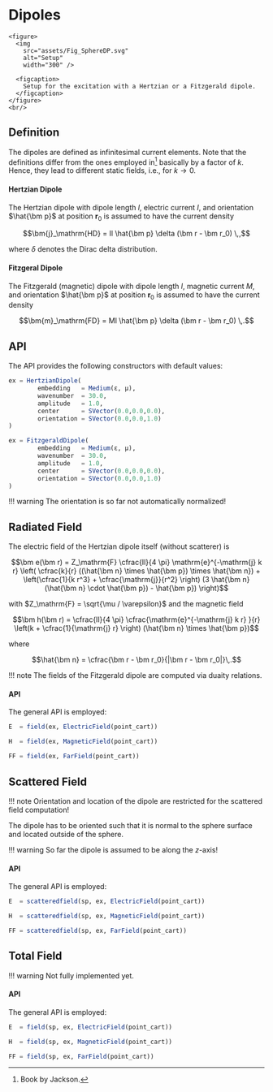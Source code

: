 
# Dipoles

```@raw html
<figure>
  <img
    src="assets/Fig_SphereDP.svg"
    alt="Setup"
    width="300" />

  <figcaption>
    Setup for the excitation with a Hertzian or a Fitzgerald dipole.
  </figcaption>
</figure>
<br/>
```


## Definition

The dipoles are defined as infinitesimal current elements. Note that the definitions differ from the ones employed in[^1] basically by a factor of $k$. Hence, they lead to different static fields, i.e., for $k\rightarrow 0$.

[^1]: Book by Jackson.

#### Hertzian Dipole

The Hertzian dipole with dipole length $l$, electric current $I$, and orientation $\hat{\bm p}$ at position $\bm r_0$ is assumed to have the current density
```math
\bm{j}_\mathrm{HD} = Il \hat{\bm p} \delta (\bm r - \bm r_0) \,,
```
where $\delta$ denotes the Dirac delta distribution.

#### Fitzgeral Dipole

The Fitzgerald (magnetic) dipole with dipole length $l$, magnetic current $M$, and orientation $\hat{\bm p}$ at position $\bm r_0$ is assumed to have the current density
```math
\bm{m}_\mathrm{FD} = Ml \hat{\bm p} \delta (\bm r - \bm r_0) \,.
```


## API

The API provides the following constructors with default values:
```julia
ex = HertzianDipole(
        embedding   = Medium(ε, μ),
        wavenumber  = 30.0,
        amplitude   = 1.0,
        center      = SVector(0.0,0.0,0.0),
        orientation = SVector(0.0,0.0,1.0)
)

ex = FitzgeraldDipole(
        embedding   = Medium(ε, μ),
        wavenumber  = 30.0,
        amplitude   = 1.0,
        center      = SVector(0.0,0.0,0.0),
        orientation = SVector(0.0,0.0,1.0)
)
```

!!! warning
    The orientation is so far not automatically normalized!


## Radiated Field

The electric field of the Hertzian dipole itself (without scatterer) is
```math
\bm e(\bm r) = Z_\mathrm{F} \cfrac{Il}{4 \pi} \mathrm{e}^{-\mathrm{j} k r}  \left( \cfrac{k}{r}  ((\hat{\bm n} \times \hat{\bm p}) \times \hat{\bm n}) + \left(\cfrac{1}{k r^3} + \cfrac{\mathrm{j}}{r^2} \right)  (3 \hat{\bm n} (\hat{\bm n} \cdot \hat{\bm p}) - \hat{\bm p}) \right)
```
with $Z_\mathrm{F} = \sqrt{\mu / \varepsilon}$ and the magnetic field
```math
\bm h(\bm r) = \cfrac{Il}{4 \pi} \cfrac{\mathrm{e}^{-\mathrm{j} k r} }{r}  \left(k + \cfrac{1}{\mathrm{j} r} \right) (\hat{\bm n} \times \hat{\bm p})
```
where
```math
\hat{\bm n} = \cfrac{\bm r - \bm r_0}{|\bm r - \bm r_0|}\,.
```
!!! note
    The fields of the Fitzgerald dipole are computed via duaity relations.


#### API

The general API is employed:
```julia
E  = field(ex, ElectricField(point_cart))

H  = field(ex, MagneticField(point_cart))

FF = field(ex, FarField(point_cart))
```


## Scattered Field

!!! note
    Orientation and location of the dipole are restricted for the scattered field computation!

The dipole has to be oriented such that it is normal to the sphere surface and located outside of the sphere.

!!! warning
    So far the dipole is assumed to be along the $z$-axis!

#### API

The general API is employed:
```julia
E  = scatteredfield(sp, ex, ElectricField(point_cart))

H  = scatteredfield(sp, ex, MagneticField(point_cart))

FF = scatteredfield(sp, ex, FarField(point_cart))
```


## Total Field

!!! warning
    Not fully implemented yet.

#### API

The general API is employed:
```julia
E  = field(sp, ex, ElectricField(point_cart))

H  = field(sp, ex, MagneticField(point_cart))

FF = field(sp, ex, FarField(point_cart))
```